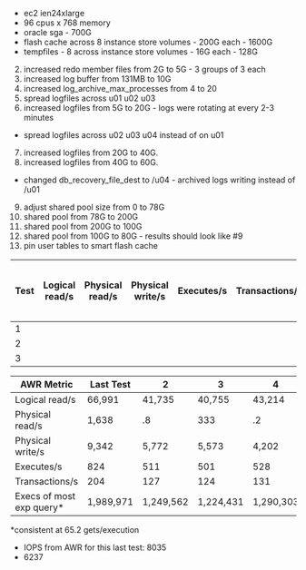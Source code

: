 - ec2 ien24xlarge
- 96 cpus x 768 memory
- oracle sga - 700G
- flash cache across 8 instance store volumes - 200G each - 1600G
- tempfiles - 8 across instance store volumes - 16G each - 128G

2. increased redo member files from 2G to 5G - 3 groups of 3 each
3. increased log buffer from 131MB to 10G 
4. increased log_archive_max_processes from 4 to 20
5. spread logfiles across u01 u02 u03
6. increased logfiles from 5G to 20G - logs were rotating at every 2-3 minutes
  - spread logfiles across u02 u03 u04 instead of on u01
7. increased logfiles from 20G to 40G.
8. increased logfiles from 40G to 60G.
  - changed db_recovery_file_dest to /u04 - archived logs writing instead of /u01
9. adjust shared pool size from 0 to 78G
10. shared pool from 78G to 200G
11. shared pool from 200G to 100G
12. shared pool from 100G to 80G - results should look like #9
13. pin user tables to smart flash cache


Test    | Logical read/s | Physical read/s | Physical write/s | Executes/s | Transactions/s | Execs of most exp query | 
---     | ----           |   -----         |   ------         | ------     | ---------      |  --------               |
1       | 
2       |
3       | 


| AWR Metric              |  Last Test|   2       | 3         | 4         | 5     |  6        |  7        |   8       |   9       |   10      | 11 |      12          |
| ----                    | ----      | ------    | ----      | -----     | ----  | ----      | ----      | ----      | ----      | -----     | ---     | ----        | 
| Logical read/s          |  66,991   | 41,735    | 40,755    | 43,214    | NA    | 83,120    | 133,312   | 121,897   | 154,954   | 133,194   | 128,724 | 152,165     |
| Physical read/s         |  1,638    | .8        | 333       |.2         |       | .2        | 325       | .2        | 4.2       | 336       | 335     | 335         |
| Physical write/s        |  9,342    | 5,772     | 5,573     |  4,202    |       | 4,536     | 4,894     | 3,384     | 4,285     | 5,556     | 3,838   | 4,277       |
| Executes/s              |  824      | 511       | 501       | 528       |       | 1,016     | 1,633     | 1,491     | 1,900     | 1,632     |1,578    |  1,864      |
| Transactions/s          |  204      | 127       | 124       | 131       |       | 253       | 407       | 372       | 472       | 406       | 392     | 464         |
| Execs of most exp query*| 1,989,971 | 1,249,562 | 1,224,431 | 1,290,303 |  NA   | 2,471,303 | 3,963,227 | 3,631,911 | 4,606,302 | 3,953,952 | 3,839,860 | 4,533,680 |


*consistent at 65.2 gets/execution     

- IOPS from AWR for this last test: 8035
- 6237


